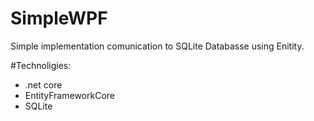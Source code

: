 # SimpleWPF

Simple implementation comunication to SQLite Databasse using Enitity.


#Technoligies:
- .net core
- EntityFrameworkCore
- SQLite
